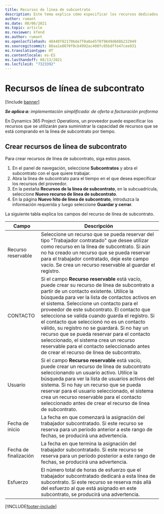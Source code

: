 ```yaml
---
title: Recursos de línea de subcontrato
description: Este tema explica cómo especificar los recursos dedicados que proporciona el proveedor para una línea de subcontrato específica por tiempo.
author: rumant
ms.date: 08/06/2021
ms.topic: article
ms.reviewer: kfend
ms.author: rumant
ms.openlocfilehash: 48440f82170bde7f0a0a45f8f9849d688b232949
ms.sourcegitcommit: 80aa1e8070f0cb4992ac408fc05bdffe47cee931
ms.translationtype: HT
ms.contentlocale: es-ES
ms.lasthandoff: 08/13/2021
ms.locfileid: "7323392"
---
```

# <a name="subcontract-line-resources"></a>Recursos de línea de subcontrato

[!include [banner](../../includes/dataverse-preview.md)]

_**Se aplica a:** implementación simplificada: de oferta a facturación proforma_

En Dynamics 365 Project Operations, un proveedor puede especificar los recursos que se utilizarán para suministrar la capacidad de recursos que se está comprando en la línea de subcontrato por tiempo.

## <a name="create-subcontract-line-resources"></a>Crear recursos de línea de subcontrato

Para crear recursos de línea de subcontrato, siga estos pasos.

1. En el panel de navegación, seleccione **Subcontratos** y abra el subcontrato con el que quiere trabajar.
2. Abra la línea de subcontrato para el tiempo en el que desea especificar los recursos del proveedor.
3. En la pestaña **Recursos de la línea de subcontrato**, en la subcuadrícula, seleccione **Nuevo recurso de línea de subcontrato**.
4. En la página **Nuevo hito de línea de subcontrato**, introduzca la información requerida y luego seleccione **Guardar y cerrar**.

La siguiente tabla explica los campos del recurso de línea de subcontrato.

| Campo |  Descripción |
| ----- | ------------ |
| Recurso reservable | Seleccione un recurso que se pueda reservar del tipo "Trabajador contratado" que desee utilizar como recurso en la línea de subcontrato. Si aún no ha creado un recurso que se pueda reservar para el trabajador contratado, deje este campo vacío. Se crea un recurso reservable al guardar el registro.  |
| CONTACTO | Si el campo **Recurso reservable** está vacío, puede crear su recurso de línea de subcontrato a partir de un contacto existente. Utilice la búsqueda para ver la lista de contactos activos en el sistema. Seleccione un contacto para el proveedor de este subcontrato. El contacto que selecciona se valida cuando guarda el registro. Si el contacto que seleccionó no es un contacto válido, su registro no se guardará. Si no hay un recurso que se pueda reservar para el contacto seleccionado, el sistema crea un recurso reservable para el contacto seleccionado antes de crear el recurso de línea de subcontrato. |
| Usuario | Si el campo **Recurso reservable** está vacío, puede crear un recurso de línea de subcontrato seleccionando un usuario activo. Utilice la búsqueda para ver la lista de usuarios activos del sistema. Si no hay un recurso que se pueda reservar para el usuario seleccionado, el sistema crea un recurso reservable para el contacto seleccionado antes de crear el recurso de línea de subcontrato. |
| Fecha de inicio | La fecha en que comenzará la asignación del trabajador subcontratado. Si este recurso se reserva para un período anterior a este rango de fechas, se producirá una advertencia. |
| Fecha de finalización | La fecha en que termina la asignación del trabajador subcontratado. Si este recurso se reserva para un período posterior a este rango de fechas, se producirá una advertencia. |
| Esfuerzo | El número total de horas de esfuerzo que el trabajador subcontratado dedicará a esta línea de subcontrato. Si este recurso se reserva más allá del esfuerzo al que está asignado en este subcontrato, se producirá una advertencia. |


[!INCLUDE[footer-include](../../includes/footer-banner.md)]
